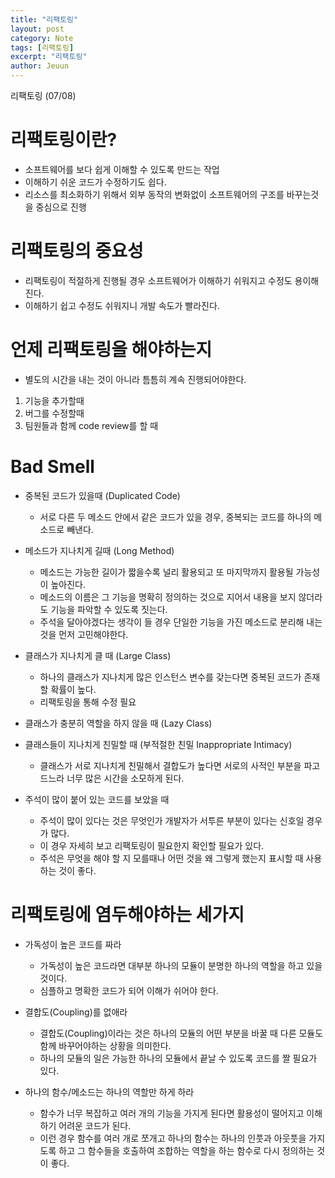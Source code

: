 ```yaml
---
title: "리팩토링"
layout: post
category: Note
tags: [리팩토링]
excerpt: "리팩토링"
author: Jeuun
---
```

리팩토링 (07/08)

# 리팩토링이란?
- 소프트웨어를 보다 쉽게 이해할 수 있도록 만드는 작업
- 이해하기 쉬운 코드가 수정하기도 쉽다. 
- 리소스를 최소화하기 위해서 외부 동작의 변화없이 소프트웨어의 구조를 바꾸는것을 중심으로 진행

# 리팩토링의 중요성
- 리팩토링이 적절하게 진행될 경우 소프트웨어가 이해하기 쉬워지고 수정도 용이해진다. 
- 이해하기 쉽고 수정도 쉬워지니 개발 속도가 빨라진다. 

# 언제 리팩토링을 해야하는지 
- 별도의 시간을 내는 것이 아니라 틈틈히 계속 진행되어야한다. 
1. 기능을 추가할때 
2. 버그를 수정할때 
3. 팀원들과 함께 code review를 할 때

# Bad Smell
- 중복된 코드가 있을때 (Duplicated Code)
  * 서로 다른 두 메소드 안에서 같은 코드가 있을 경우, 중복되는 코드를 하나의 메소드로 빼낸다. 

- 메소드가 지나치게 길때 (Long Method)
  * 메소드는 가능한 길이가 짧을수록 널리 활용되고 또 마지막까지 활용될 가능성이 높아진다. 
  * 메소드의 이름은 그 기능을 명확히 정의하는 것으로 지어서 내용을 보지 않더라도 기능을 파악할 수 있도록 짓는다. 
  * 주석을 달아야겠다는 생각이 들 경우 단일한 기능을 가진 메소드로 분리해 내는 것을 먼저 고민해야한다. 

- 클래스가 지나치게 클 때 (Large Class)
  * 하나의 클래스가 지나치게 많은 인스턴스 변수를 갖는다면 중복된 코드가 존재할 확률이 높다. 
  * 리팩토링을 통해 수정 필요

- 클래스가 충분히 역할을 하지 않을 때 (Lazy Class)
- 클래스들이 지나치게 친밀할 때 (부적절한 친밀 Inappropriate Intimacy) 
  * 클래스가 서로 지나치게 친밀해서 결합도가 높다면 서로의 사적인 부분을 파고 드느라 너무 많은 시간을 소모하게 된다.
- 주석이 많이 붙어 있는 코드를 보았을 때 
  * 주석이 많이 있다는 것은 무엇인가 개발자가 서투른 부분이 있다는 신호일 경우가 많다. 
  * 이 경우 자세히 보고 리팩토링이 필요한지 확인할 필요가 있다. 
  * 주석은 무엇을 해야 할 지 모를때나 어떤 것을 왜 그렇게 했는지 표시할 때 사용하는 것이 좋다. 

# 리팩토링에 염두해야하는 세가지
- 가독성이 높은 코드를 짜라
  * 가독성이 높은 코드라면 대부분 하나의 모듈이 분명한 하나의 역할을 하고 있을 것이다. 
  * 심플하고 명확한 코드가 되어 이해가 쉬어야 한다. 

- 결합도(Coupling)를 없애라 
  * 결합도(Coupling)이라는 것은 하나의 모듈의 어떤 부분을 바꿀 때 다른 모듈도 함께 바꾸어야하는 상황을 의미한다. 
  * 하나의 모듈의 일은 가능한 하나의 모듈에서 끝날 수 있도록 코드를 짤 필요가 있다. 

- 하나의 함수/메소드는 하나의 역할만 하게 하라
  * 함수가 너무 복잡하고 여러 개의 기능을 가지게 된다면 활용성이 떨어지고 이해하기 어려운 코드가 된다. 
  * 이런 경우 함수를 여러 개로 쪼개고 하나의 함수는 하나의 인풋과 아웃풋을 가지도록 하고 그 함수들을 호출하여 조합하는 역할을 하는 함수로 다시 정의하는 것이 좋다. 


